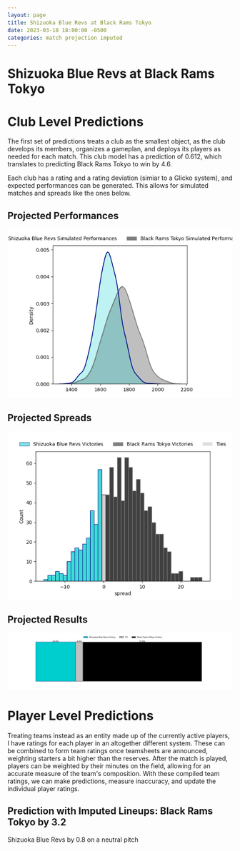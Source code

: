 ```yaml
---  
layout: page  
title: Shizuoka Blue Revs at Black Rams Tokyo  
date: 2023-03-18 18:00:00 -0500  
categories: match projection imputed  
---
```

# Shizuoka Blue Revs at Black Rams Tokyo

# Club Level Predictions


The first set of predictions treats a club as the smallest object, as the club develops its members, organizes a gameplan, and deploys its players as needed for each match. This club model has a prediction of 0.612, which translates to predicting Black Rams Tokyo to win by 4.6.

Each club has a rating and a rating deviation (simiar to a Glicko system), and expected performances can be generated. This allows for simulated matches and spreads like the ones below.
## Projected Performances


![Projected Performances](plots/performances_2023-03-18-BlackRamsTokyo-ShizuokaBlueRevs.png)
## Projected Spreads


![Projected Spreads](plots/spreads_2023-03-18-BlackRamsTokyo-ShizuokaBlueRevs.png)
## Projected Results


![Projected Results](plots/resultbar_2023-03-18-BlackRamsTokyo-ShizuokaBlueRevs.png)
# Player Level Predictions


Treating teams instead as an entity made up of the currently active players, I have ratings for each player in an altogether different system. These can be combined to form team ratings once teamsheets are announced, weighting starters a bit higher than the reserves. After the match is played, players can be weighted by their minutes on the field, allowing for an accurate measure of the team's composition. With these compiled team ratings, we can make predictions, measure inaccuracy, and update the individual player ratings.
## Prediction with Imputed Lineups: Black Rams Tokyo by 3.2


Shizuoka Blue Revs by 0.8 on a neutral pitch

